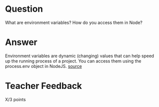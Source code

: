 # Question

What are environment variables? How do you access them in Node?

# Answer
Environment variables are dynamic (changing) values that can help speed up the running process of a project. You can access them using the process.env object in NodeJS.
[source](https://developer.vonage.com/en/blog/how-to-use-environment-variables-in-node-js)
# Teacher Feedback

X/3 points